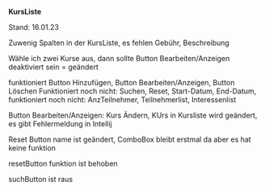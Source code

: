 **KursListe**

Stand: 16.01.23

Zuwenig Spalten in der KursListe, es fehlen Gebühr, Beschreibung

Wähle ich zwei Kurse aus, dann sollte Button Bearbeiten/Anzeigen deaktiviert sein = geändert

funktioniert Button Hinzufügen, Button Bearbeiten/Anzeigen, Button Löschen
Funktioniert noch nicht: Suchen, Reset, Start-Datum, End-Datum,
funktioniert noch nicht: AnzTeilnehmer, Teilnehmerlist, Interessenlist

Button Bearbeiten/Anzeigen: Kurs Ändern, KUrs in Kursliste wird geändert, es gibt Fehlermeldung in Intellij

Reset Button name ist geändert, ComboBox bleibt erstmal da aber es hat keine funktion

resetButton funktion ist behoben

suchButton ist raus

